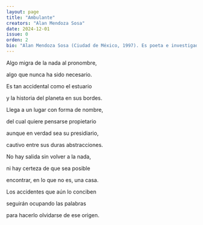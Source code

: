 ```yaml
---
layout: page
title: "Ambulante"
creators: "Alan Mendoza Sosa"
date: 2024-12-01
issue: 0
orden: 2
bio: "Alan Mendoza Sosa (Ciudad de México, 1997). Es poeta e investigador. En 2022 publicó el libro La bestia que habito (Herring Publishers, Querétaro). Su trabajo ha sido publicado en revistas como Página Salmón, Tierra Adentro, Connotas, Humanística, Buenos Aires Poetry y Asymptote Journal."
---
```


Algo migra de la nada al pronombre,

algo que nunca ha sido necesario.

Es tan accidental como el estuario

y la historia del planeta en sus bordes.

Llega a un lugar con forma de nombre,

del cual quiere pensarse propietario

aunque en verdad sea su presidiario,

cautivo entre sus duras abstracciones.

No hay salida sin volver a la nada,

ni hay certeza de que sea posible

encontrar, en lo que no es, una casa.

Los accidentes que aún lo conciben

seguirán ocupando las palabras

para hacerlo olvidarse de ese origen.
